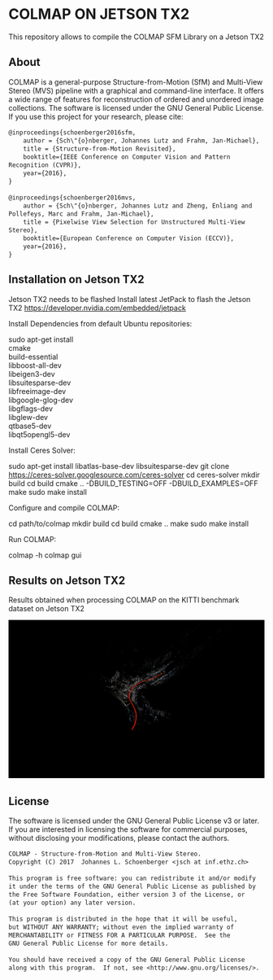 COLMAP ON JETSON TX2
====================
This repository allows to compile the COLMAP SFM Library on a Jetson TX2


About
-----

COLMAP is a general-purpose Structure-from-Motion (SfM) and Multi-View Stereo
(MVS) pipeline with a graphical and command-line interface. It offers a wide
range of features for reconstruction of ordered and unordered image collections.
The software is licensed under the GNU General Public License. If you use this
project for your research, please cite:

    @inproceedings{schoenberger2016sfm,
        author = {Sch\"{o}nberger, Johannes Lutz and Frahm, Jan-Michael},
        title = {Structure-from-Motion Revisited},
        booktitle={IEEE Conference on Computer Vision and Pattern Recognition (CVPR)},
        year={2016},
    }

    @inproceedings{schoenberger2016mvs,
        author = {Sch\"{o}nberger, Johannes Lutz and Zheng, Enliang and Pollefeys, Marc and Frahm, Jan-Michael},
        title = {Pixelwise View Selection for Unstructured Multi-View Stereo},
        booktitle={European Conference on Computer Vision (ECCV)},
        year={2016},
    }
Installation on Jetson TX2
--------------------------
Jetson TX2 needs to be flashed 
Install latest JetPack to flash the Jetson TX2 https://developer.nvidia.com/embedded/jetpack

Install Dependencies from default Ubuntu repositories:

sudo apt-get install \
    cmake \
    build-essential \
    libboost-all-dev \
    libeigen3-dev \
    libsuitesparse-dev \
    libfreeimage-dev \
    libgoogle-glog-dev \
    libgflags-dev \
    libglew-dev \
    qtbase5-dev \
    libqt5opengl5-dev
    
Install Ceres Solver:

sudo apt-get install libatlas-base-dev libsuitesparse-dev
git clone https://ceres-solver.googlesource.com/ceres-solver
cd ceres-solver
mkdir build
cd build
cmake .. -DBUILD_TESTING=OFF -DBUILD_EXAMPLES=OFF
make
sudo make install

Configure and compile COLMAP:

cd path/to/colmap
mkdir build
cd build
cmake ..
make
sudo make install

Run COLMAP:

colmap -h
colmap gui


Results on Jetson TX2
---------------------

Results obtained when processing COLMAP on the KITTI benchmark dataset on Jetson TX2

[//]: # (Image References)
[image_0]: ./Results/kitti_result.png

![alt text][image_0] 

License
-------

The software is licensed under the GNU General Public License v3 or later. If
you are interested in licensing the software for commercial purposes, without
disclosing your modifications, please contact the authors.

    COLMAP - Structure-from-Motion and Multi-View Stereo.
    Copyright (C) 2017  Johannes L. Schoenberger <jsch at inf.ethz.ch>

    This program is free software: you can redistribute it and/or modify
    it under the terms of the GNU General Public License as published by
    the Free Software Foundation, either version 3 of the License, or
    (at your option) any later version.

    This program is distributed in the hope that it will be useful,
    but WITHOUT ANY WARRANTY; without even the implied warranty of
    MERCHANTABILITY or FITNESS FOR A PARTICULAR PURPOSE.  See the
    GNU General Public License for more details.

    You should have received a copy of the GNU General Public License
    along with this program.  If not, see <http://www.gnu.org/licenses/>.
